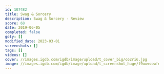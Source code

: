 ```yaml
---
id: 107482
title: Swag & Sorcery
description: Swag & Sorcery - Review
score: 60
date: 2019-06-05
completed: false
goty: []
modified_date: 2023-03-01
screenshots: []
tags: []
videos: []
cover: //images.igdb.com/igdb/image/upload/t_cover_big/co2ri6.jpg
image: //images.igdb.com/igdb/image/upload/t_screenshot_huge/f9uxvsowfe5n4mcpjgjs.jpg
---
```

